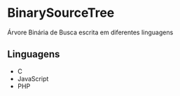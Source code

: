 # BinarySourceTree

Árvore Binária de Busca escrita em diferentes linguagens

## Linguagens
- C
- JavaScript
- PHP
